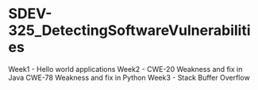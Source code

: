 # SDEV-325_DetectingSoftwareVulnerabilities

Week1 - Hello world applications
Week2 - CWE-20 Weakness and fix in Java
        CWE-78 Weakness and fix in Python
Week3 - Stack Buffer Overflow
